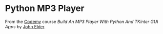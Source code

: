 # Python MP3 Player

From the [Codemy](https://codemy.com/) course *Build An MP3 Player With Python And TKinter GUI Apps* by [John Elder](https://twitter.com/flatplanet).